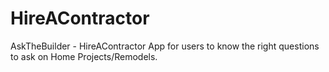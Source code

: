 # HireAContractor
AskTheBuilder - HireAContractor App for users to know the right questions to ask on Home Projects/Remodels.

